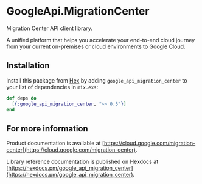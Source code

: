 # GoogleApi.MigrationCenter

Migration Center API client library.

A unified platform that helps you accelerate your end-to-end cloud journey from your current on-premises or cloud environments to Google Cloud.

## Installation

Install this package from [Hex](https://hex.pm) by adding
`google_api_migration_center` to your list of dependencies in `mix.exs`:

```elixir
def deps do
  [{:google_api_migration_center, "~> 0.5"}]
end
```

## For more information

Product documentation is available at [https://cloud.google.com/migration-center](https://cloud.google.com/migration-center).

Library reference documentation is published on Hexdocs at
[https://hexdocs.pm/google_api_migration_center](https://hexdocs.pm/google_api_migration_center).
